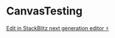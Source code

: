 # CanvasTesting

[Edit in StackBlitz next generation editor ⚡️](https://stackblitz.com/~/github.com/augunautics/CanvasTesting)